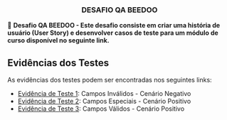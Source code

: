 <h3 align="center">
    <b>DESAFIO QA BEEDOO</b>
</h3>

🔖 
<strong> Desafio QA BEEDOO - Este desafio consiste em criar uma história de usuário (User Story) e desenvolver casos de teste para um módulo de curso disponível no seguinte link.</strong>


## Evidências dos Testes
As evidências dos testes podem ser encontradas nos seguintes links:

- [Evidência de Teste 1](https://drive.google.com/file/d/1-VULQIBgHZjH7VwfK5TXq9_fA4TthAnR/view?usp=sharing): Campos Inválidos - Cenário Negativo
- [Evidência de Teste 2](https://drive.google.com/file/d/1_Y36Tfa_F1FASujGfZ1htVqKy28nBOOI/view?usp=sharing): Campos Especiais - Cenário Positivo
- [Evidência de Teste 3](https://drive.google.com/file/d/1RHe2bC5k3w89m3h_Z7Pva_WjPOX-qnW6/view?usp=sharing): Campos Válidos - Cenário Positivo


